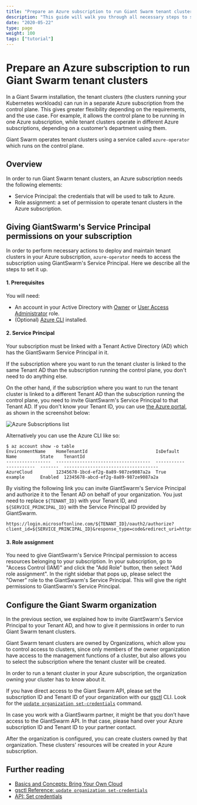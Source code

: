 ```yaml
---
title: "Prepare an Azure subscription to run Giant Swarm tenant clusters"
description: "This guide will walk you through all necessary steps to set up an Azure subscription for operating Giant Swarm tenant clusters."
date: "2020-05-22"
type: page
weight: 100
tags: ["tutorial"]
---
```


# Prepare an Azure subscription to run Giant Swarm tenant clusters

In a Giant Swarm installation, the tenant clusters (the clusters running your Kubernetes workloads) can run in a separate
Azure subscription from the control plane.
This gives greater flexibility depending on the requirements, and the use case.
For example, it allows the control plane to be running in one Azure subscription, while tenant clusters operate in
different Azure subscriptions, depending on a customer’s department using them.

Giant Swarm operates tenant clusters using a service called `azure-operator` which runs on the control plane.

## Overview

In order to run Giant Swarm tenant clusters, an Azure subscription needs the following elements:

- Service Principal: the credentials that will be used to talk to Azure.
- Role assignment: a set of permission to operate tenant clusters in the Azure subscription.

## Giving GiantSwarm's Service Principal permissions on your subscription

In order to perform necessary actions to deploy and maintain tenant clusters in your Azure subscription,
`azure-operator` needs to access the subscription using GiantSwarm's Service Principal.
Here we describe all the steps to set it up.

#### 1. Prerequisites

You will need:

- An account in your Active Directory with [Owner](https://docs.microsoft.com/en-us/azure/role-based-access-control/built-in-roles#owner) or [User Access Administrator](https://docs.microsoft.com/en-us/azure/role-based-access-control/built-in-roles#user-access-administrator) role.
- (Optional) [Azure CLI](https://docs.microsoft.com/en-us/cli/azure/install-azure-cli) installed.

#### 2. Service Principal

Your subscription must be linked with a Tenant Active Directory (AD) which has the GiantSwarm Service Principal in it.

If the subscription where you want to run the tenant cluster is linked to the same Tenant AD than the subscription running the control plane,
you don't need to do anything else.

On the other hand, if the subscription where you want to run the tenant cluster is linked to a different Tenant AD than
the subscription running the control plane, you need to invite GiantSwarm's Service Principal to that Tenant AD.
If you don't know your Tenant ID, you can use [the Azure portal](https://portal.azure.com/#blade/Microsoft_AAD_IAM/ActiveDirectoryMenuBlade),
as shown in the screenshot below:

![Azure Subscriptions list](/img/azure-subscriptions-list.png)

Alternatively you can use the Azure CLI like so:

```nohighligh
$ az account show -o table
EnvironmentName    HomeTenantId                          IsDefault    Name         State    TenantId
-----------------  ------------------------------------  -----------  -----------  -------  ------------------------------------
AzureCloud         12345678-1bcd-ef2g-8a89-987ze9087a2a  True         example      Enabled  12345678-abcd-ef2g-8a89-987ze9087a2a
```

By visiting the following link you can invite GiantSwarm's Service Principal and authorize it to the Tenant AD on behalf of your organization.
You just need to replace `${TENANT_ID}` with your Tenant ID, and `${SERVICE_PRINCIPAL_ID}` with the Service Principal ID provided by GiantSwarm.

```
https://login.microsoftonline.com/${TENANT_ID}/oauth2/authorize?client_id=${SERVICE_PRINCIPAL_ID}&response_type=code&redirect_uri=https%3A%2F%2Fwww.microsoft.com%2F
```

#### 3. Role assignment

You need to give GiantSwarm's Service Principal permission to access resources belonging to your subscription.
In your subscription, go to "Access Control (IAM)" and click the "Add Role" button, then select "Add role assignment".
In the right sidebar that pops up, please select the "Owner" role to the GiantSwarm's Service Principal.
This will give the right permissions to GiantSwarm's Service Principal.


## Configure the Giant Swarm organization

In the previous section, we explained how to invite GiantSwarm's Service Principal to your Tenant AD,
and how to give it permissions in order to run Giant Swarm tenant clusters.

Giant Swarm tenant clusters are owned by Organizations, which allow you to control access to clusters,
since only members of the owner organization have access to the management functions of a cluster,
but also allows you to select the subscription where the tenant cluster will be created.

In order to run a tenant cluster in your Azure subscription, the organization owning your cluster has to know about it.

If you have direct access to the Giant Swarm API, please set the subscription ID and Tenant ID of your organization with our [gsctl](/reference/gsctl/) CLI.
Look for the [`update organization set-credentials`](/reference/gsctl/update-org-set-credentials/#azure) command.

In case you work with a GiantSwarm partner, it might be that you don’t have access to the GiantSwarm API.
In that case, please hand over your Azure subscription ID and Tenant ID to your partner contact.

After the organization is configured, you can create clusters owned by that organization.
These clusters' resources will be created in your Azure subscription.

## Further reading

- [Basics and Concepts: Bring Your Own Cloud](/basics/byoc/)
- [gsctl Reference: `update organization set-credentials`](/reference/gsctl/update-org-set-credentials/)
- [API: Set credentials](https://docs.giantswarm.io/api/#operation/addCredentials)
